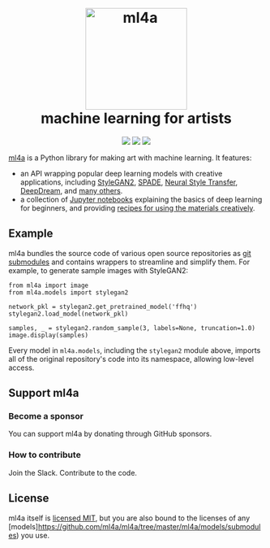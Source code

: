 <h1 align="center">
  <br>
  <a href="https://ml4a.net/"><img src="https://pbs.twimg.com/profile_images/717391151041540096/K3Z09zCg_400x400.jpg" alt="ml4a" width="200"></a>
  <br>
  machine learning for artists
  <br>
</h1>
<div align="center">
    <a href="https://ml-4a.slack.com/"><img src="https://img.shields.io/badge/chat-on%20slack-7A5979.svg" /></a> 
    <a href="https://mybinder.org/v2/gh/ml4a/ml4a/ml4a.net"><img src="https://mybinder.org/badge.svg" /></a> 
    <a href="http://colab.research.google.com/github/ml4a/ml4a/blob/ml4a.net"><img src="https://colab.research.google.com/assets/colab-badge.svg" /></a>
</div>

[ml4a](https://ml4a.net) is a Python library for making art with machine learning. It features:

* an API wrapping popular deep learning models with creative applications, including [StyleGAN2](https://github.com/NVLabs/stylegan2/), [SPADE](https://github.com/NVlabs/SPADE), [Neural Style Transfer](https://github.com/genekogan/neural_style), [DeepDream](https://github.com/genekogan/deepdream), and [many others](https://github.com/ml4a/ml4a/tree/master/ml4a/models/submodules).
* a collection of [Jupyter notebooks](https://github.com/ml4a/ml4a-guides/tree/ml4a.net/examples) explaining the basics of deep learning for beginners, and providing [recipes for using the materials creatively](https://github.com/ml4a/ml4a-guides/tree/ml4a.net/examples/models).

## Example

ml4a bundles the source code of various open source repositories as [git submodules](https://github.com/ml4a/ml4a-guides/tree/ml4a.net/ml4a/models/submodules) and contains wrappers to streamline and simplify them. For example, to generate sample images with StyleGAN2:

```
from ml4a import image
from ml4a.models import stylegan2

network_pkl = stylegan2.get_pretrained_model('ffhq')
stylegan2.load_model(network_pkl)

samples, _ = stylegan2.random_sample(3, labels=None, truncation=1.0)
image.display(samples)
```

Every model in `ml4a.models`, including the `stylegan2` module above, imports all of the original repository's code into its namespace, allowing low-level access.

## Support ml4a

### Become a sponsor

You can support ml4a by donating through GitHub sponsors. 

### How to contribute

Join the Slack.
Contribute to the code.


## License

ml4a itself is [licensed MIT](https://github.com/ml4a/ml4a/blob/master/LICENSE.txt), but you are also bound to the licenses of any [models]https://github.com/ml4a/ml4a/tree/master/ml4a/models/submodules) you use.
